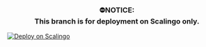 <h3 align="center"><b>⛔NOTICE:<br>This branch is for deployment on Scalingo only.</b></h3>

[![Deploy on Scalingo](https://cdn.scalingo.com/deploy/button.svg)](https://my.scalingo.com/deploy?source=https://github.com/FaallenDevil/CloneBot_V2#scalingo)
</p>
